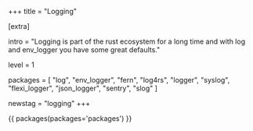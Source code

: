 +++
title = "Logging"

[extra]

intro = "Logging is part of the rust ecosystem for a long time and with log and env_logger you have some great defaults."

level = 1

packages = [
  "log",
  "env_logger",
  "fern",
  "log4rs",
  "logger",
  "syslog",
  "flexi_logger",
  "json_logger",
  "sentry",
  "slog"
]

newstag = "logging"
+++

{{ packages(packages='packages') }}